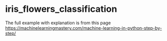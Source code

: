 # iris_flowers_classification

The full example with explanation is from this page https://machinelearningmastery.com/machine-learning-in-python-step-by-step/
